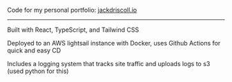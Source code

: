 Code for my personal portfolio: [jackdriscoll.io](https://jackdriscoll.io)


---------------------------------------

Built with React, TypeScript, and Tailwind CSS
  
Deployed to an AWS lightsail instance with Docker, uses Github Actions for quick and easy CD

Includes a logging system that tracks site traffic and uploads logs to s3 (used python for this)

